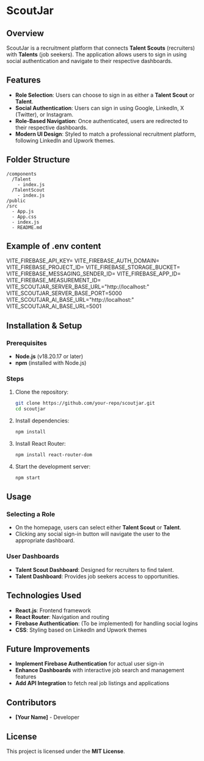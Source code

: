 # ScoutJar

## Overview
ScoutJar is a recruitment platform that connects **Talent Scouts** (recruiters) with **Talents** (job seekers). The application allows users to sign in using social authentication and navigate to their respective dashboards.

## Features
- **Role Selection**: Users can choose to sign in as either a **Talent Scout** or **Talent**.
- **Social Authentication**: Users can sign in using Google, LinkedIn, X (Twitter), or Instagram.
- **Role-Based Navigation**: Once authenticated, users are redirected to their respective dashboards.
- **Modern UI Design**: Styled to match a professional recruitment platform, following LinkedIn and Upwork themes.

## Folder Structure
```
/components
  /Talent
    - index.js
  /TalentScout
    - index.js
/public
/src
  - App.js
  - App.css
  - index.js
  - README.md
```
## Example of .env content

VITE_FIREBASE_API_KEY=
VITE_FIREBASE_AUTH_DOMAIN=
VITE_FIREBASE_PROJECT_ID=
VITE_FIREBASE_STORAGE_BUCKET=
VITE_FIREBASE_MESSAGING_SENDER_ID=
VITE_FIREBASE_APP_ID=
VITE_FIREBASE_MEASUREMENT_ID=
VITE_SCOUTJAR_SERVER_BASE_URL="http://localhost:"
VITE_SCOUTJAR_SERVER_BASE_PORT=5000
VITE_SCOUTJAR_AI_BASE_URL="http://localhost:"
VITE_SCOUTJAR_AI_BASE_URL=5001

## Installation & Setup
### Prerequisites
- **Node.js** (v18.20.17 or later)
- **npm** (installed with Node.js)

### Steps
1. Clone the repository:
   ```sh
   git clone https://github.com/your-repo/scoutjar.git
   cd scoutjar
   ```
2. Install dependencies:
   ```sh
   npm install
   ```
3. Install React Router:
   ```sh
   npm install react-router-dom
   ```
4. Start the development server:
   ```sh
   npm start
   ```

## Usage
### Selecting a Role
- On the homepage, users can select either **Talent Scout** or **Talent**.
- Clicking any social sign-in button will navigate the user to the appropriate dashboard.

### User Dashboards
- **Talent Scout Dashboard**: Designed for recruiters to find talent.
- **Talent Dashboard**: Provides job seekers access to opportunities.

## Technologies Used
- **React.js**: Frontend framework
- **React Router**: Navigation and routing
- **Firebase Authentication**: (To be implemented) for handling social logins
- **CSS**: Styling based on LinkedIn and Upwork themes

## Future Improvements
- **Implement Firebase Authentication** for actual user sign-in
- **Enhance Dashboards** with interactive job search and management features
- **Add API Integration** to fetch real job listings and applications

## Contributors
- **[Your Name]** - Developer

## License
This project is licensed under the **MIT License**.

